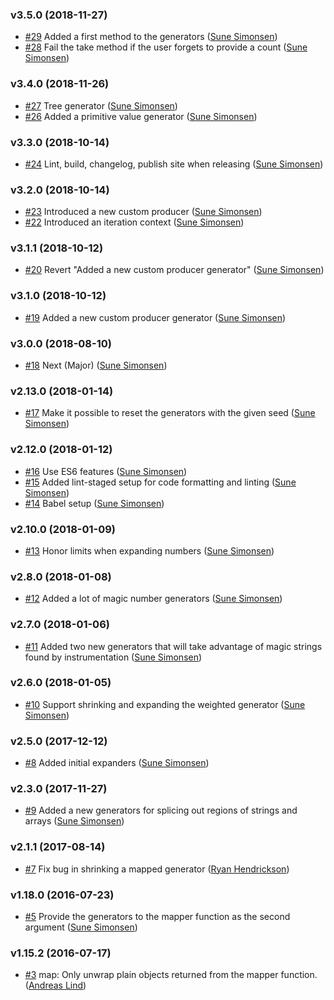 ### v3.5.0 (2018-11-27)

- [#29](https://github.com/sunesimonsen/chance-generators/pull/29) Added a first method to the generators ([Sune Simonsen](mailto:sune@we-knowhow.dk))
- [#28](https://github.com/sunesimonsen/chance-generators/pull/28) Fail the take method if the user forgets to provide a count ([Sune Simonsen](mailto:sune@we-knowhow.dk))

### v3.4.0 (2018-11-26)

- [#27](https://github.com/sunesimonsen/chance-generators/pull/27) Tree generator ([Sune Simonsen](mailto:sune@we-knowhow.dk))
- [#26](https://github.com/sunesimonsen/chance-generators/pull/26) Added a primitive value generator ([Sune Simonsen](mailto:sune@we-knowhow.dk))

### v3.3.0 (2018-10-14)

- [#24](https://github.com/sunesimonsen/chance-generators/pull/24) Lint, build, changelog, publish site when releasing ([Sune Simonsen](mailto:sune@we-knowhow.dk))

### v3.2.0 (2018-10-14)

- [#23](https://github.com/sunesimonsen/chance-generators/pull/23) Introduced a new custom producer ([Sune Simonsen](mailto:sune@we-knowhow.dk))
- [#22](https://github.com/sunesimonsen/chance-generators/pull/22) Introduced an iteration context ([Sune Simonsen](mailto:sune@we-knowhow.dk))

### v3.1.1 (2018-10-12)

- [#20](https://github.com/sunesimonsen/chance-generators/pull/20) Revert "Added a new custom producer generator" ([Sune Simonsen](mailto:sune@we-knowhow.dk))

### v3.1.0 (2018-10-12)

- [#19](https://github.com/sunesimonsen/chance-generators/pull/19) Added a new custom producer generator ([Sune Simonsen](mailto:sune@we-knowhow.dk))

### v3.0.0 (2018-08-10)

- [#18](https://github.com/sunesimonsen/chance-generators/pull/18) Next (Major) ([Sune Simonsen](mailto:sune@we-knowhow.dk))

### v2.13.0 (2018-01-14)

- [#17](https://github.com/sunesimonsen/chance-generators/pull/17) Make it possible to reset the generators with the given seed ([Sune Simonsen](mailto:sune@we-knowhow.dk))

### v2.12.0 (2018-01-12)

- [#16](https://github.com/sunesimonsen/chance-generators/pull/16) Use ES6 features ([Sune Simonsen](mailto:sune@we-knowhow.dk))
- [#15](https://github.com/sunesimonsen/chance-generators/pull/15) Added lint-staged setup for code formatting and linting ([Sune Simonsen](mailto:sune@we-knowhow.dk))
- [#14](https://github.com/sunesimonsen/chance-generators/pull/14) Babel setup ([Sune Simonsen](mailto:sune@we-knowhow.dk))

### v2.10.0 (2018-01-09)

- [#13](https://github.com/sunesimonsen/chance-generators/pull/13) Honor limits when expanding numbers ([Sune Simonsen](mailto:sune@we-knowhow.dk))

### v2.8.0 (2018-01-08)

- [#12](https://github.com/sunesimonsen/chance-generators/pull/12) Added a lot of magic number generators ([Sune Simonsen](mailto:sune@we-knowhow.dk))

### v2.7.0 (2018-01-06)

- [#11](https://github.com/sunesimonsen/chance-generators/pull/11) Added two new generators that will take advantage of magic strings found by instrumentation ([Sune Simonsen](mailto:sune@we-knowhow.dk))

### v2.6.0 (2018-01-05)

- [#10](https://github.com/sunesimonsen/chance-generators/pull/10) Support shrinking and expanding the weighted generator ([Sune Simonsen](mailto:sune@we-knowhow.dk))

### v2.5.0 (2017-12-12)

- [#8](https://github.com/sunesimonsen/chance-generators/pull/8) Added initial expanders ([Sune Simonsen](mailto:sune@we-knowhow.dk))

### v2.3.0 (2017-11-27)

- [#9](https://github.com/sunesimonsen/chance-generators/pull/9)  Added a new generators for splicing out regions of strings and arrays ([Sune Simonsen](mailto:sune@we-knowhow.dk))

### v2.1.1 (2017-08-14)

- [#7](https://github.com/sunesimonsen/chance-generators/pull/7) Fix bug in shrinking a mapped generator ([Ryan Hendrickson](mailto:ryan.hendrickson@alum.mit.edu))

### v1.18.0 (2016-07-23)

- [#5](https://github.com/sunesimonsen/chance-generators/pull/5) Provide the generators to the mapper function as the second argument ([Sune Simonsen](mailto:sune@we-knowhow.dk))

### v1.15.2 (2016-07-17)

- [#3](https://github.com/sunesimonsen/chance-generators/pull/3) map: Only unwrap plain objects returned from the mapper function. ([Andreas Lind](mailto:andreas@one.com))

